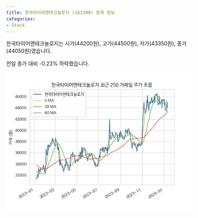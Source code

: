 ```yaml
---
title: 한국타이어앤테크놀로지 (161390) 종목 정보
categories:
- Stock
---
```


한국타이어앤테크놀로지는 시가(44200원), 고가(44500원), 저가(43350원), 종가(44050원)였습니다.

전일 종가 대비 -0.23% 하락했습니다.

<!-- more -->

![161390](/assets/stock_images/161390.png)